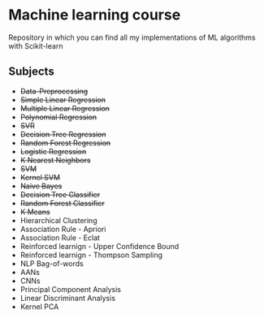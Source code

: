 # Machine learning course

Repository in which you can find all my implementations of ML algorithms with Scikit-learn

## Subjects
- ~~Data-Preprocessing~~
- ~~Simple Linear Regression~~
- ~~Multiple Linear Regression~~
- ~~Polynomial Regression~~
- ~~SVR~~
- ~~Decision Tree Regression~~
- ~~Random Forest Regression~~
- ~~Logistic Regression~~
- ~~K Nearest Neighbors~~
- ~~SVM~~
- ~~Kernel SVM~~
- ~~Naive Bayes~~
- ~~Decision Tree Classifier~~
- ~~Random Forest Classifier~~
- ~~K Means~~
- Hierarchical Clustering
- Association Rule - Apriori
- Association Rule - Eclat
- Reinforced learnign - Upper Confidence Bound
- Reinforced learnign - Thompson Sampling
- NLP Bag-of-words
- AANs
- CNNs
- Principal Component Analysis
- Linear Discriminant Analysis
- Kernel PCA
